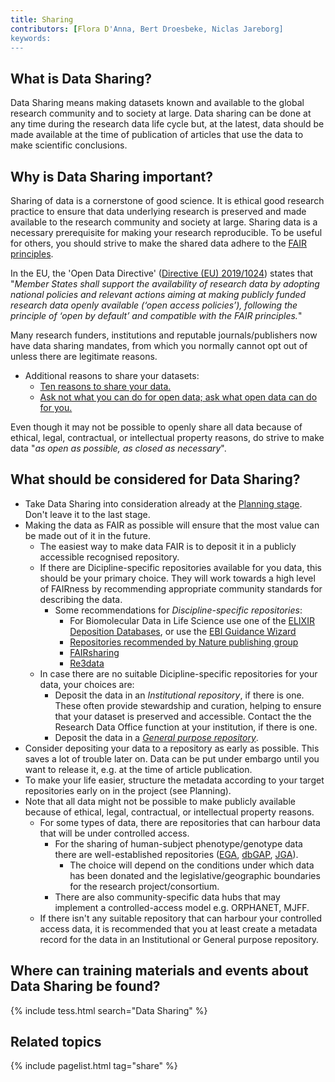 ```yaml
---
title: Sharing
contributors: [Flora D'Anna, Bert Droesbeke, Niclas Jareborg]
keywords:
---
```


## What is Data Sharing?
Data Sharing means making datasets known and available to the global research community and to society at large. Data sharing can be done at any time during the research data life cycle but, at the latest, data should be made available at the time of publication of articles that use the data to make scientific conclusions. 

## Why is Data Sharing important?
Sharing of data is a cornerstone of good science. It is ethical good research  practice to ensure that data underlying research is preserved and made available to the research community and society at large. Sharing data is a necessary prerequisite for making your research reproducible. To be useful for others, you should strive to make the shared data adhere to the [FAIR principles](). 

In the EU, the 'Open Data Directive' ([Directive (EU) 2019/1024](https://eur-lex.europa.eu/legal-content/EN/TXT/?qid=1561563110433&uri=CELEX:32019L1024)) states that "_Member States shall support the availability of research data by adopting national policies and relevant actions aiming at making publicly funded research data openly available (‘open access policies’), following the principle of ‘open by default’ and compatible with the FAIR principles._"

Many research funders, institutions and reputable journals/publishers now have data sharing mandates, from which you normally cannot opt out of unless there are legitimate reasons. 

* Additional reasons to share your datasets:
  - [Ten reasons to share your data.](https://www.natureindex.com/news-blog/ten-reasons-to-share-your-data)
  - [Ask not what you can do for open data; ask what open data can do for you.](http://blogs.nature.com/naturejobs/2017/06/19/ask-not-what-you-can-do-for-open-data-ask-what-open-data-can-do-for-you/)

Even though it may not be possible to openly share all data because of ethical, legal, contractual, or intellectual property reasons, do strive to make data "_as open as possible, as closed as necessary_".

## What should be considered for Data Sharing?

* Take Data Sharing into consideration already at the [Planning stage](planning). Don't leave it to the last stage. 
* Making the data as FAIR as possible will ensure that the most value can be made out of it in the future.
  - The easiest way to make data FAIR is to deposit it in a publicly accessible recognised repository.
  - If there are Dicipline-specific repositories available for you data, this should be your primary choice. They will work towards a high level of FAIRness by recommending appropriate community standards for describing the data. 
    - Some recommendations for _Discipline-specific repositories_:
      - For Biomolecular Data in Life Science use one of the [ELIXIR Deposition Databases](https://elixir-europe.org/platforms/data/elixir-deposition-databases), or use the [EBI Guidance Wizard](https://www.ebi.ac.uk/submission/)
      - [Repositories recommended by Nature publishing group](https://www.nature.com/sdata/policies/repositories)
      - [FAIRsharing](https://fairsharing.org/)
      - [Re3data](https://re3data.org/)
  - In case there are no suitable Dicipline-specific repositories for your data, your choices are:
    - Deposit the data in an _Institutional repository_, if there is one. These often provide stewardship and curation, helping to ensure that your dataset is preserved and accessible. Contact the the Research Data Office function at your institution, if there is one.
    - Deposit the data in a [_General purpose repository_](https://www.nature.com/sdata/policies/repositories#general).
* Consider depositing your data to a repository as early as possible. This saves a lot of trouble later on. Data can be put under embargo until you want to release it, e.g. at the time of article publication.
* To make your life easier, structure the metadata according to your target repositories early on in the project (see Planning).
* Note that all data might not be possible to make publicly available because of ethical, legal, contractual, or intellectual property reasons. 
  - For some types of data, there are repositories that can harbour data that will be under controlled access.
    - For the sharing of human-subject phenotype/genotype data there are well-established repositories ([EGA](https://ega-archive.org/), [dbGAP](https://www.ncbi.nlm.nih.gov/gap/), [JGA](https://www.ddbj.nig.ac.jp/jga/index-e.html)). 
      - The choice will depend on the conditions under which data has been donated and the legislative/geographic boundaries for the research project/consortium. 
    - There are also community-specific data hubs that may implement a controlled-access model e.g. ORPHANET, MJFF.
  - If there isn't any suitable repository that can harbour your controlled access data, it is recommended that you at least create a metadata record for the data in an Institutional or General purpose repository.
  

## Where can training materials and events about Data Sharing be found?

{% include tess.html search="Data Sharing" %}

## Related topics

{% include pagelist.html tag="share" %}

<!-- * Licensing
* Funder requirements -->

<!-- ## External links
missing content -->
